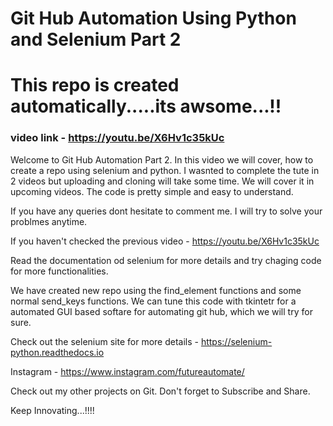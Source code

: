 # Git Hub Automation Using Python and Selenium Part 2

# This repo is created automatically.....its awsome...!!

### video link - https://youtu.be/X6Hv1c35kUc

Welcome to Git Hub Automation Part 2. In this video we will cover, how to create a repo using selenium and python. I wasnted to complete the tute in 2 videos but uploading and cloning will take some time. We will cover it in upcoming videos. The code is pretty simple and easy to understand. 

If you have any queries dont hesitate to comment me. I will try to solve your problmes anytime.

If you haven't checked the previous video - https://youtu.be/X6Hv1c35kUc

Read the documentation od selenium for more details and try chaging code for more functionalities.

We have created new repo using the find_element functions and some normal send_keys functions. We can tune this code with tkintetr for a automated GUI based softare for automating git hub, which we will try for sure.

Check out the selenium site for more details - https://selenium-python.readthedocs.io

Instagram - https://www.instagram.com/futureautomate/

Check out my other projects on Git.
Don't forget to Subscribe and Share.

Keep Innovating...!!!!
